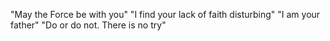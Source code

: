 "May the Force be with you"
"I find your lack of faith disturbing"
"I am your father"
"Do or do not. There is no try"
